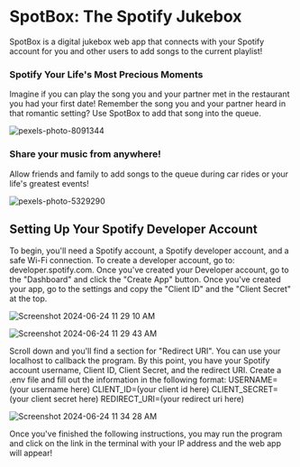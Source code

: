 <h1>SpotBox: The Spotify Jukebox</h1>
<p>SpotBox is a digital jukebox web app that connects with your Spotify account for you and other users to add songs to the current playlist!</p>

<h3><strong>Spotify Your Life's Most Precious Moments</strong></h3>

<p>Imagine if you can play the song you and your partner met in the restaurant you had your first date! Remember the song you and your partner heard in that romantic setting? Use SpotBox to add that song into the queue.</p>

![pexels-photo-8091344](https://github.com/fellixlyu1/SpotBox_DigitalJukeBox/assets/116593040/0d82251c-5299-44bb-b44a-02a827f777d7)

<h3><strong>Share your music from anywhere!</strong></h3>

<p>Allow friends and family to add songs to the queue during car rides or your life's greatest events!</p>

![pexels-photo-5329290](https://github.com/fellixlyu1/SpotBox_DigitalJukeBox/assets/116593040/7ffb36cd-02c6-40e4-ab42-50b95e612859)

<h2><strong>Setting Up Your Spotify Developer Account</strong></h2>

<p>To begin, you'll need a Spotify account, a Spotify developer account, and a safe Wi-Fi connection. To create a developer account, go to: developer.spotify.com. Once you've created your Developer account, go to the "Dashboard" and click the "Create App" button. Once you've created your app, go to the settings and copy the "Client ID" and the "Client Secret" at the top.</p>

![Screenshot 2024-06-24 11 29 10 AM](https://github.com/fellixlyu1/SpotBox_DigitalJukeBox/assets/116593040/83c52db4-0761-4edb-86bc-5d813577d876)


![Screenshot 2024-06-24 11 29 43 AM](https://github.com/fellixlyu1/SpotBox_DigitalJukeBox/assets/116593040/dfc2bb7c-064f-4c41-87b9-d328e31c7a03)
<p></p>

<p>Scroll down and you'll find a section for "Redirect URI". You can use your localhost to callback the program. By this point, you have your Spotify account username, Client ID, Client Secret, and the redirect URI. Create a .env file and fill out the information in the following format:
USERNAME=(your username here)
CLIENT_ID=(your client id here)
CLIENT_SECRET=(your client secret here)
REDIRECT_URI=(your redirect uri here)</p>

![Screenshot 2024-06-24 11 34 28 AM](https://github.com/fellixlyu1/SpotBox_DigitalJukeBox/assets/116593040/e01a91ad-0dc1-4629-8008-1258df9b5f13)

<p>Once you've finished the following instructions, you may run the program and click on the link in the terminal with your IP address and the web app will appear!</p>
